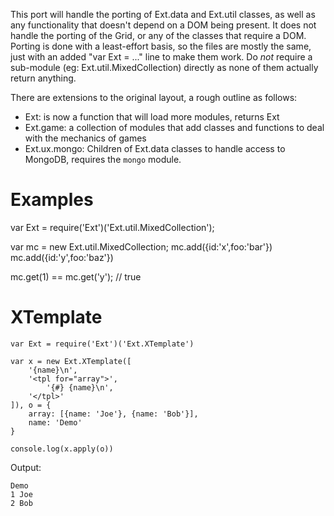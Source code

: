 This port will handle the porting of Ext.data and Ext.util classes, as well as any functionality that doesn't depend on a DOM being present.  It does not handle the porting of the Grid, or any of the classes that require a DOM.  Porting is done with a least-effort basis, so the files are mostly the same, just with an added "var Ext = ..." line to make them work.  Do *not* require a sub-module (eg: Ext.util.MixedCollection) directly as none of them actually return anything.

There are extensions to the original layout, a rough outline as follows:

* Ext: is now a function that will load more modules, returns Ext
* Ext.game: a collection of modules that add classes and functions to deal with the mechanics of games
* Ext.ux.mongo: Children of Ext.data classes to handle access to MongoDB, requires the `mongo` module.

Examples
===

   var Ext = require('Ext')('Ext.util.MixedCollection');
   
   var mc = new Ext.util.MixedCollection;
   mc.add({id:'x',foo:'bar'})
   mc.add({id:'y',foo:'baz'})
   
   mc.get(1) == mc.get('y'); // true

XTemplate
====

    var Ext = require('Ext')('Ext.XTemplate')
    
    var x = new Ext.XTemplate([
    	'{name}\n',
    	'<tpl for="array">',
    		'{#} {name}\n',
    	'</tpl>'
    ]), o = {
    	array: [{name: 'Joe'}, {name: 'Bob'}],
    	name: 'Demo'
    }
    
    console.log(x.apply(o))

Output:

    Demo
    1 Joe
    2 Bob
    
